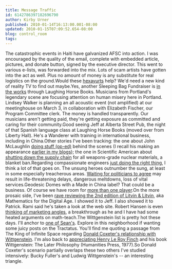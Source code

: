 ```yaml
---
title: Message Traffic
id: 6142786397182696790
author: Kirby Urner
published: 2010-01-14T16:13:00.001-08:00
updated: 2010-01-15T07:09:52.654-08:00
blog: control_room
tags: 
---
```


[](https://blogger.googleusercontent.com/img/b/R29vZ2xl/AVvXsEi-1zuygwXXXziYaGGyRlwB-XEOZg6Y2rf3EZahywx8BhYfj1utyUuJELTPNy8Omci7HVaYfjHS1Mgiqmi52wGcpzMo_2Ejb9H-y1-paJP-_svxaxQ3ykRH-VdNdWoyvaz16acw/s1600-h/sbfr.jpg.JPG)The catastrophic events in Haiti have galvanized AFSC into action.  I was encouraged by the quality of the email, complete with embedded article, pictures, and donate button, signed by the executive director.  This went to various e-lists, was forwarded into the mix.  Lots of scam artists have gotten into the act as well.  Plus no amount of money is any substitute for real logistics on the ground.Would these [hexayurts](http://hexayurt.com/) help?  We'd need a new kind of reality TV to find out maybe.Yes, another Sleeping Bag Fundraiser is [in the works](http://blogs.myspace.com/index.cfm?fuseaction=blog.view&friendId=83276591&blogId=525507381) through Laughing Horse Books.  Musicians from Portland's legendary scene are focusing attention on human misery here in Portland.  Lindsey Walker is planning an all acoustic event (not amplified) at our meetinghouse on March 3, in collaboration with Elizabeth Fischer, our Program Committee clerk. The money is handled transparently.  Our musicians aren't getting paid, they're getting exposure as committed and caring for their community.Good seeing Jeff at Alberta Street Pub, the night of that Spanish language class at Laughing Horse Books (moved over from Liberty Hall).  He's a Wanderer with training in international business, including in China.Other stories I've been tracking:  the one about John McLaughlin [doing stuff (op-ed)](http://www.truthout.org/article/president-obama-cia-and-master-cover-up) behind the scenes (I recall his making an appearance [earlier in my blogs](http://worldgame.blogspot.com/2005/02/methodist-morning.html));  the one in Scientific American about [shutting down the supply chain](http://www.scientificamerican.com/article.cfm?id=time-to-ban-production-of-nuclear-weapons-material&sc=DD_20100113) for all weapons-grade nuclear materials, a blanket ban.Regarding compassionate engineers [just doing the right thing](http://mybizmo.blogspot.com/2009/12/freeman-dyson-in-portland.html), I think a lot of that goes on.  The unsung heroes outnumber the sung, at least in some especially treacherous areas.  [Waiting for politicians to agree](http://www.4dsolutions.net/mycartoons/cartoon2.html) may result in life-threatening delays, dangerous meltdowns, loss of vital services.Geodesic Domes with a Made in China label?  That could be a business.  Of course we have room for [more than one player](http://www.nytimes.com/2009/11/04/business/global/04disney.html?_r=1).On the more prosaic side, I've been [rave reviewing the 2nd edition of Litvin & Litvin](http://mail.python.org/pipermail/edu-sig/2010-January/009722.html), aka Mathematics for the Digital Age.  I showed it to Jeff.  I also showed it to Patrick.  Rami said he's taken a look at the web site.  Robert Hansen is even [thinking of marketing angles](http://mathforum.org/kb/message.jspa?messageID=6948800&tstart=0), a breakthrough as he and I have had some heated arguments on math-teach.The Wittgenstein list is pretty hot these days.  I'll anchor to [one of Sean's](http://groups.yahoo.com/group/WittrsAMR/message/1559).  Explore in this neighborhood if wanting some juicy posts on the Tractatus.  You'll find me quoting a passage from The King of Infinite Space regarding [Donald Coxeter's relationship with Wittgenstein](http://groups.yahoo.com/group/WittrsAMR/message/1558).  I'm also back to [appreciating Henry Le Roy Finch](http://groups.yahoo.com/group/WittrsAMR/message/1550) and his book Wittgenstein: The Later Philosophy (Humanities Press, 1977).So Donald Coxeter's scenario partially overlaps these two others I've studied intensively:  Bucky Fuller's and Ludwig Wittgenstein's -- an interesting triangle.